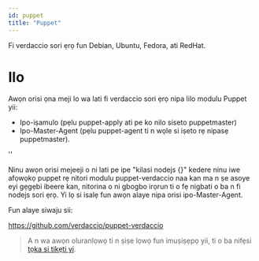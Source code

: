 ```yaml
---
id: puppet
title: "Puppet"
---
```


Fi verdaccio sori ẹrọ fun Debian, Ubuntu, Fedora, ati RedHat.

# Ilo

Awọn orisi ọna meji lo wa lati fi verdaccio sori ẹrọ nipa lilo modulu Puppet yii:

* Ipo-iṣamulo (pẹlu puppet-apply ati pe ko nilo siseto puppetmaster)
* Ipo-Master-Agent (pẹlu puppet-agent ti n wọle si iṣeto rẹ nipasẹ puppetmaster).

<div id="codefund">''</div>

Ninu awọn orisi mejeeji o ni lati pe ipe "kilasi nodejs {}" kedere ninu iwe afọwọkọ puppet rẹ nitori modulu puppet-verdaccio naa kan ma n ṣe asoye eyi gẹgẹbi ibeere kan, nitorina o ni gbogbo irọrun ti o fẹ nigbati o ba n fi nodejs sori ẹrọ. Yi lọ si isalẹ fun awọn alaye nipa orisi ipo-Master-Agent.

Fun alaye siwaju sii:

<https://github.com/verdaccio/puppet-verdaccio>

> A n wa awọn oluranlọwọ ti n ṣiṣe lọwọ fun imuṣiṣẹpọ yii, ti o ba nifẹsi [tọka si tikẹti yi](https://github.com/verdaccio/puppet-verdaccio/issues/11).